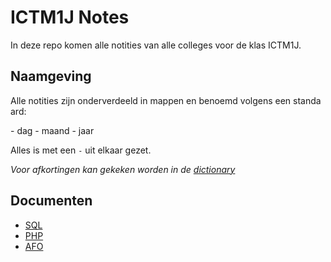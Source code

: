 # ICTM1J Notes

In deze repo komen alle notities van alle colleges voor de klas ICTM1J.

## Naamgeving

Alle notities zijn onderverdeeld in mappen en benoemd volgens een standaard:

- dag
- maand
- jaar

Alles is met een `-` uit elkaar gezet.

*Voor afkortingen kan gekeken worden in de [dictionary](./dictionary.md)*

## Documenten

- [SQL](./sql/SQL.md)
- [PHP](./php/PHP.md)
- [AFO](./afo/AFO.md)